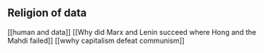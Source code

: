 ## Religion of data
[[human and data]]
[[Why did Marx and Lenin succeed where Hong and the Mahdi failed]]
[[wwhy capitalism defeat communism]]